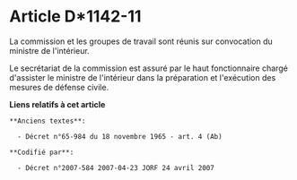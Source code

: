 # Article D*1142-11

La commission et les groupes de travail sont réunis sur convocation du ministre de l'intérieur.

Le secrétariat de la commission est assuré par le haut fonctionnaire chargé d'assister le ministre de l'intérieur dans la
préparation et l'exécution des mesures de défense civile.

**Liens relatifs à cet article**

	**Anciens textes**:

	  - Décret n°65-984 du 18 novembre 1965 - art. 4 (Ab)

	**Codifié par**:

	  - Décret n°2007-584 2007-04-23 JORF 24 avril 2007
